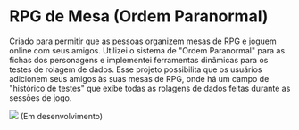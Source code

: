
# RPG de Mesa (Ordem Paranormal)

Criado para permitir que as pessoas organizem mesas de RPG e joguem online com seus amigos. Utilizei o sistema de "Ordem Paranormal" para as fichas dos personagens e implementei ferramentas dinâmicas para os testes de rolagem de dados. Esse projeto possibilita que os usuários adicionem seus amigos às suas mesas de RPG, onde há um campo de "histórico de testes" que exibe todas as rolagens de dados feitas durante as sessões de jogo.


<img src="https://m.media-amazon.com/images/M/MV5BZWUxN2ZhNmMtYjk0Yy00MTU1LWFhOGEtNTljNzJiYWI2NTJhXkEyXkFqcGdeQXVyOTA1ODU0Mzc@._V1_.jpg">
(Em desenvolvimento)
